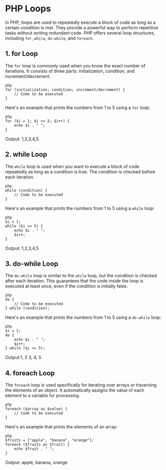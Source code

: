 # PHP Loops

In PHP, loops are used to repeatedly execute a block of code as long as a certain condition is met. They provide a powerful way to perform repetitive tasks without writing redundant code. PHP offers several loop structures, including `for`, `while`, `do-while`, and `foreach`.

## 1. for Loop

The `for` loop is commonly used when you know the exact number of iterations. It consists of three parts: initialization, condition, and increment/decrement.

`````````
php
for (initialization; condition; increment/decrement) {
    // Code to be executed
}
`````````

Here's an example that prints the numbers from 1 to 5 using a `for` loop:

`````````
php
for ($i = 1; $i <= 5; $i++) {
    echo $i . " ";
}
`````````

Output: 1,2,3,4,5


## 2. while Loop

The `while` loop is used when you want to execute a block of code repeatedly as long as a condition is true. The condition is checked before each iteration.

`````````
php
while (condition) {
    // Code to be executed
}
`````````

Here's an example that prints the numbers from 1 to 5 using a `while` loop:

`````````
php
$i = 1;
while ($i <= 5) {
    echo $i . " ";
    $i++;
}
`````````

Output: 1,2,3,4,5


## 3. do-while Loop

The `do-while` loop is similar to the `while` loop, but the condition is checked after each iteration. This guarantees that the code inside the loop is executed at least once, even if the condition is initially false.

`````````
php
do {
    // Code to be executed
} while (condition);
`````````

Here's an example that prints the numbers from 1 to 5 using a `do-while` loop:

`````````
php
$i = 1;
do {
    echo $i . " ";
    $i++;
} while ($i <= 5);
`````````

Output:1, 2 3, 4, 5


## 4. foreach Loop

The `foreach` loop is used specifically for iterating over arrays or traversing the elements of an object. It automatically assigns the value of each element to a variable for processing.

`````````
php
foreach ($array as $value) {
    // Code to be executed
}
`````````

Here's an example that prints the elements of an array:

`````````
php
$fruits = ["apple", "banana", "orange"];
foreach ($fruits as $fruit) {
    echo $fruit . " ";
}
`````````

Output: apple, banana, orange

